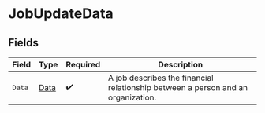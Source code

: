 # JobUpdateData


## Fields

| Field                                                                            | Type                                                                             | Required                                                                         | Description                                                                      |
| -------------------------------------------------------------------------------- | -------------------------------------------------------------------------------- | -------------------------------------------------------------------------------- | -------------------------------------------------------------------------------- |
| `Data`                                                                           | [Data](../../Models/Components/Data.md)                                          | :heavy_check_mark:                                                               | A job describes the financial relationship between a person and an organization. |